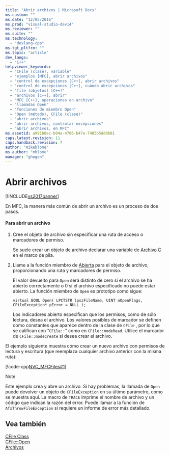 ```yaml
---
title: "Abrir archivos | Microsoft Docs"
ms.custom: ""
ms.date: "12/05/2016"
ms.prod: "visual-studio-dev14"
ms.reviewer: ""
ms.suite: ""
ms.technology: 
  - "devlang-cpp"
ms.tgt_pltfrm: ""
ms.topic: "article"
dev_langs: 
  - "C++"
helpviewer_keywords: 
  - "CFile (clase), variable"
  - "ejemplos [MFC], abrir archivos"
  - "control de excepciones [C++], abrir archivos"
  - "control de excepciones [C++], cuándo abrir archivos"
  - "file (objetos) [C++]"
  - "archivos [C++], abrir"
  - "MFC [C++], operaciones en archivo"
  - "llamadas Open"
  - "funciones de miembro Open"
  - "Open (método), CFile (clase)"
  - "abrir archivos"
  - "abrir archivos, controlar excepciones"
  - "abrir archivos, en MFC"
ms.assetid: a991b8ec-b04a-4766-b47e-7485b5dd0b01
caps.latest.revision: 11
caps.handback.revision: 7
author: "mikeblome"
ms.author: "mblome"
manager: "ghogen"
---
```

# Abrir archivos
[!INCLUDE[vs2017banner](../assembler/inline/includes/vs2017banner.md)]

En MFC, la manera más común de abrir un archivo es un proceso de dos pasos.  
  
#### Para abrir un archivo  
  
1.  Cree el objeto de archivo sin especificar una ruta de acceso o marcadores de permiso.  
  
     Se suele crear un objeto de archivo declarar una variable de [Archivo C](../mfc/reference/cfile-class.md) en el marco de pila.  
  
2.  Llame a la función miembro de [Abierta](../Topic/CFile::Open.md) para el objeto de archivo, proporcionando una ruta y marcadores de permiso.  
  
     El valor devuelto para `Open` será distinto de cero si el archivo se ha abierto correctamente o 0 si el archivo especificado no puede estar abierto.  La función miembro de `Open` es prototipo como sigue:  
  
     `virtual BOOL Open( LPCTSTR lpszFileName, UINT nOpenFlags, CFileException* pError = NULL );`  
  
     Los indicadores abierto especifican que los permisos, como de sólo lectura, desea el archivo.  Los valores posibles de marcador se definen como constantes que aparece dentro de la clase de `CFile` , por lo que se califican con “`CFile::`” como en `CFile::modeRead`.  Utilice el marcador de `CFile::modeCreate` si desea crear el archivo.  
  
 El ejemplo siguiente muestra cómo crear un nuevo archivo con permisos de lectura y escritura \(que reemplaza cualquier archivo anterior con la misma ruta\):  
  
 [!code-cpp[NVC_MFCFiles#1](../mfc/codesnippet/CPP/opening-files_1.cpp)]  
  
> [!NOTE]
>  Este ejemplo crea y abre un archivo.  Si hay problemas, la llamada de `Open` puede devolver un objeto de `CFileException` en su último parámetro, como se muestra aquí.  La macro de `TRACE` imprime el nombre de archivo y un código que indican la razón del error.  Puede llamar a la función de `AfxThrowFileException` si requiere un informe de error más detallado.  
  
## Vea también  
 [CFile Class](../mfc/reference/cfile-class.md)   
 [CFile::Open](../Topic/CFile::Open.md)   
 [Archivos](../mfc/files-in-mfc.md)